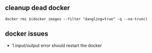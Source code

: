 ## cleanup dead docker
```base
docker rmi $(docker images --filter "dangling=true" -q --no-trunc)
```

## docker issues
+ 1.input/output error
should restart the docker